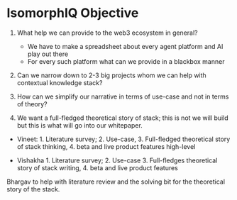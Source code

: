 # IsomorphIQ Objective

1. What help we can provide to the web3 ecosystem in general? 
    - We have to make a spreadsheet about every agent platform and AI play out there
    - For every such platform what can we provide in a blackbox manner

2. Can we narrow down to 2-3 big projects whom we can help with contextual knowledge stack?

3. How can we simplify our narrative in terms of use-case and not in terms of theory?

4. We want a full-fledged theoretical story of stack; this is not we will build but this is what will go into our whitepaper.


- Vineet: 1. Literature survey; 2. Use-case, 3. Full-fledged theoretical story of stack thinking, 4. beta and live product features high-level

- Vishakha 1. Literature survey; 2. Use-case 3. Full-fledges theoretical story of stack writing, 4. beta and live product features



Bhargav to help with literature review and the solving bit for the theoretical story of the stack.